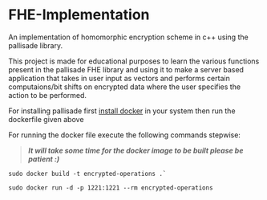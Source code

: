 # FHE-Implementation

An implementation of homomorphic encryption scheme in c++ using the pallisade library.

This project is made for educational purposes to learn the various functions present in the pallisade FHE library and using it to make a server based application that takes in user input as vectors and performs certain computaions/bit shifts on encrypted data where the user specifies the action to be performed.

For installing pallisade first [install docker](https://docs.docker.com/engine/install/) in your system then run the dockerfile given above

For running the docker file execute the following commands stepwise:

> ***It will take some time for the docker image to be built please be patient :)***

```
sudo docker build -t encrypted-operations .`
```
```
sudo docker run -d -p 1221:1221 --rm encrypted-operations
```
